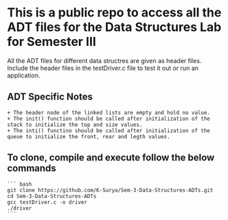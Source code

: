 # This is a public repo to access all the ADT files for the Data Structures Lab for Semester III

All the ADT files for different data structres are given as header files.  
Include the header files in the testDriver.c file to test it out or run an application.

## ADT Specific Notes
    + The header node of the linked lists are empty and hold no value.
    + The init() function should be called after initialization of the stack to initialize the top and size values.
    + The inti() functino should be called after initialization of the queue to initialize the front, rear and legth values.
 

## To clone, compile and execute follow the below commands
    ``` bash 
    git clone https://github.com/K-Surya/Sem-3-Data-Structures-ADTs.git
    cd Sem-3-Data-Structures-ADTs
    gcc testDriver.c -o driver
    ./driver
    ```


    
